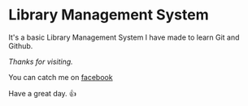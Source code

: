 # Library Management System

It's a basic Library Management System I have made to learn Git and Github. 

*Thanks for visiting.*

You can catch me on [facebook](http://facebook.com/rayminist)

Have a great day. :thumbsup: